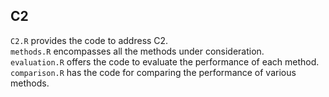 ## C2

`C2.R` provides the code to address C2. \
`methods.R` encompasses all the methods under consideration. \
`evaluation.R` offers the code to evaluate the performance of each method. \
`comparison.R` has the code for comparing the performance of various methods.
